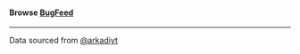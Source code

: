 #### Browse [BugFeed](https://lukeswitz.github.io/BugFeed/)
---
Data sourced from [@arkadiyt](https://github.com/arkadiyt/bounty-targets-data)
